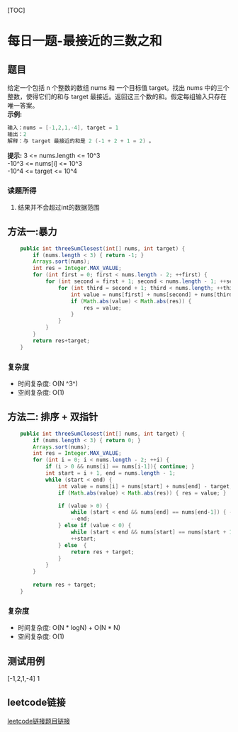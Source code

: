 [TOC]

# 每日一题-最接近的三数之和

## 题目
给定一个包括 n 个整数的数组 nums 和 一个目标值 target。找出 nums 中的三个整数，使得它们的和与 target 最接近。返回这三个数的和。假定每组输入只存在唯一答案。  
**示例:**  
```java
输入：nums = [-1,2,1,-4], target = 1
输出：2
解释：与 target 最接近的和是 2 (-1 + 2 + 1 = 2) 。
```

**提示:**
3 <= nums.length <= 10^3  
-10^3 <= nums[i] <= 10^3  
-10^4 <= target <= 10^4  

### 读题所得
1. 结果并不会超过int的数据范围

## 方法一:暴力
```java
    public int threeSumClosest(int[] nums, int target) {
        if (nums.length < 3) { return -1; }
        Arrays.sort(nums);
        int res = Integer.MAX_VALUE;
        for (int first = 0; first < nums.length - 2; ++first) {
            for (int second = first + 1; second < nums.length - 1; ++second) {
                for (int third = second + 1; third < nums.length; ++third) {
                    int value = nums[first] + nums[second] + nums[third] - target;
                    if (Math.abs(value) < Math.abs(res)) {
                        res = value;
                    } 
                }
            }
        }
        return res+target;
    }
```
### 复杂度
* 时间复杂度: O(N ^3^)
* 空间复杂度: O(1)

## 方法二: 排序 + 双指针
```java
    public int threeSumClosest(int[] nums, int target) {
        if (nums.length < 3) { return 0; }
        Arrays.sort(nums);
        int res = Integer.MAX_VALUE;
        for (int i = 0; i < nums.length - 2; ++i) {
            if (i > 0 && nums[i] == nums[i-1]){ continue; }
            int start = i + 1, end = nums.length - 1;
            while (start < end) {
                int value = nums[i] + nums[start] + nums[end] - target;
                if (Math.abs(value) < Math.abs(res)) { res = value; }

                if (value > 0) {
                    while (start < end && nums[end] == nums[end-1]) { --end;}
                    --end;
                } else if (value < 0) {
                    while (start < end && nums[start] == nums[start + 1]) { ++start; }
                    ++start;
                } else  {
                    return res + target;
                }
            } 
        }
        
        return res + target;
    }
```
### 复杂度
* 时间复杂度: O(N * logN) + O(N * N)
* 空间复杂度: O(1)

## 测试用例
[-1,2,1,-4] 1  
## leetcode链接
[leetcode链接题目链接](https://leetcode-cn.com/problems/3sum-closest)  